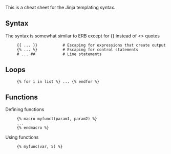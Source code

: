 This is a cheat sheet for the Jinja templating syntax.

## Syntax

The syntax is somewhat similar to ERB except for {} instead of <> quotes
```jinja
     {{ ... }}           # Escaping for expressions that create output
     {% ... %}           # Escaping for control statements
     # ... ##            # Line statements
```
## Loops
```jinja
     {% for i in list %} ... {% endfor %}
```
## Functions

Defining functions
```jinja
     {% macro myfunct(param1, param2) %}
     ...
     {% endmacro %}
 ```    
Using functions
```jinja
     {% myfunc(var, 5) %}
```
